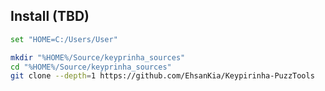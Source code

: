 ## Install (TBD)

```sh
set "HOME=C:/Users/User"
```

```sh
mkdir "%HOME%/Source/keyprinha_sources"
cd "%HOME%/Source/keyprinha_sources"
git clone --depth=1 https://github.com/EhsanKia/Keypirinha-PuzzTools
```